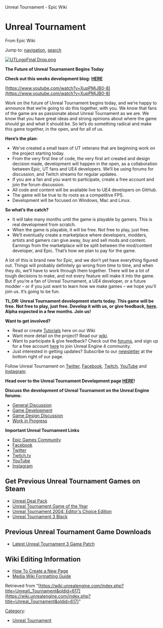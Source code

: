  Unreal Tournament - Epic Wiki             

 

Unreal Tournament
=================

From Epic Wiki

Jump to: [navigation](#mw-head), [search](#p-search)

[![UTLogoFinal Drop.png](https://d3ar1piqh1oeli.cloudfront.net/e/e4/UTLogoFinal_Drop.png/300px-UTLogoFinal_Drop.png)](/index.php?title=File:UTLogoFinal_Drop.png)

  

  

  
**The Future of Unreal Tournament Begins Today**

**Check out this weeks development blog:** **[HERE](http://www.unrealtournament.com/blog)**

<youtube>[https://www.youtube.com/watch?v=XupPMjJB0-8](https://www.youtube.com/watch?v=XupPMjJB0-8)</youtube>

Work on the future of Unreal Tournament begins today, and we’re happy to announce that we’re going to do this together, with you. We know that fans of the game are as passionate about Unreal Tournament as we are. We know that you have great ideas and strong opinions about where the game should go and what it should be. So let’s do something radical and make this game together, in the open, and for all of us.

  
**Here’s the plan:**

*   We’ve created a small team of UT veterans that are beginning work on the project starting today.
*   From the very first line of code, the very first art created and design decision made, development will happen in the open, as a collaboration between Epic, UT fans and UE4 developers. We’ll be using forums for discussion, and Twitch streams for regular updates.
*   If you are a fan and you want to participate, create a free account and join the forum discussion.
*   All code and content will be available live to UE4 developers on GitHub.
*   The game will be true to its roots as a competitive FPS.
*   Development will be focused on Windows, Mac and Linux.

  
**So what’s the catch?**

*   It will take many months until the game is playable by gamers. This is real development from scratch.
*   When the game is playable, it will be free. Not free to play, just free.
*   We’ll eventually create a marketplace where developers, modders, artists and gamers can give away, buy and sell mods and content. Earnings from the marketplace will be split between the mod/content developer, and Epic. That’s how we plan to pay for the game.

  
A lot of this is brand new for Epic, and we don’t yet have everything figured out. Things will probably definitely go wrong from time to time, and when they do, we’ll have to work through them together. There will be a lot of tough decisions to make, and not every feature will make it into the game. But if you’re a fan of Unreal Tournament, a UE4 developer, or a future modder – or if you just want to learn how we make games – we hope you’ll join us. It’s going to be fun.

  
**TL;DR: Unreal Tournament development starts today. This game will be free. Not free to play, just free. Develop it with us, or give feedback, [here](http://epic.gm/utforum). Alpha expected in a few months. Join us!**

**Want to get involved?**

*   Read or create [Tutorials](https://wiki.unrealengine.com/Category:Unreal_Tournament_Tutorials) here on our Wiki
*   Want more detail on the project? Read our [wiki](/index.php?title=Unreal_Tournament_Development "Unreal Tournament Development").
*   Want to participate & give feedback? Check out the [forums](http://epic.gm/utforum), and sign up for a free account [here](http://unrealengine.com) to join Unreal Engine 4 community.
*   Just interested in getting updates? Subscribe to our [newsletter](http://www.unrealengine.com/?nl_form=success#footer-newsletter) at the bottom right of our page.

Follow Unreal Tournament on [Twitter](http://twitter.com/utgame), [Facebook](http://www.facebook.com/UnrealTournament), [Twitch](http://www.twitch.tv/unrealtournament), [YouTube](http://www.youtube.com/unrealtournament) and [Instagram](http://instagram.com/unrealtournament).

  
**Head over to the Unreal Tournament Development page [HERE](/index.php?title=Unreal_Tournament_Development "Unreal Tournament Development")!**

  
**Discuss the development of Unreal Tournament on the Unreal Engine forums:**

*   [General Discussion](https://forums.unrealtournament.com/forumdisplay.php?35-UT-General-Discussion)
*   [Game Development](http://forums.unrealtournament.com/forumdisplay.php?36-UT-Game-Development)
*   [Game Design Discussion](http://forums.unrealtournament.com/forumdisplay.php?37-UT-Game-Design-Discussion)
*   [Work in Progress](http://forums.unrealtournament.com/forumdisplay.php?38-UT-Work-in-Progress)

**Important Unreal Tournament Links**

*   [Epic Games Community](http://epicgames.com/community/)
*   [Facebook](https://www.facebook.com/UnrealTournament)
*   [Twitter](https://twitter.com/UTGame)
*   [Twitch.tv](http://www.twitch.tv/unrealtournament)
*   [YouTube](http://youtube.com/UnrealTournament)
*   [Instagram](http://instagram.com/unrealtournament)

Get Previous Unreal Tournament Games on Steam
---------------------------------------------

*   [Unreal Deal Pack](http://store.steampowered.com/sub/683/?snr=1_7_7_151_150_1)
*   [Unreal Tournament Game of the Year](http://store.steampowered.com/app/13240/?snr=1_7_7_151_150_1)
*   [Unreal Tournament 2004: Editor's Choice Edition](http://store.steampowered.com/app/13230/?snr=1_7_7_151_150_1)
*   [Unreal Tournament 3 Black](http://store.steampowered.com/app/13210/?snr=1_7_7_151_150_1)

Previous Unreal Tournament Game Downloads
-----------------------------------------

*   [Latest Unreal Tournament 3 Game Patch](http://www.fileplanet.com/199547/download/Unreal-Tournament-3---Patch-5)

Wiki Editing Information
------------------------

*   [How To Create a New Page](http://wiki.unrealengine.com/Get_Involved#Adding_New_Pages)
*   [Media Wiki Formatting Guide](http://www.mediawiki.org/wiki/Help:Formatting)

Retrieved from "[https://wiki.unrealengine.com/index.php?title=Unreal\_Tournament&oldid=617](https://wiki.unrealengine.com/index.php?title=Unreal_Tournament&oldid=617)"

[Category](/index.php?title=Special:Categories "Special:Categories"):

*   [Unreal Tournament](/index.php?title=Category:Unreal_Tournament&action=edit&redlink=1 "Category:Unreal Tournament (page does not exist)")